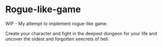 # Rogue-like-game

WIP - My attempt to implement rogue-like game. 

Create your character and fight in the deepest dungeon for your life and uncover the oldest and forgotten seecrets of hell.
